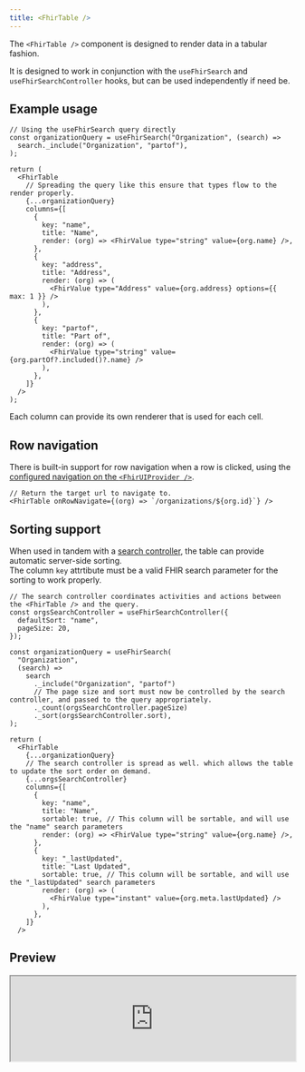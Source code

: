 ```yaml
---
title: <FhirTable />
---
```


The `<FhirTable />` component is designed to render data in a tabular fashion.

It is designed to work in conjunction with the `useFhirSearch` and `useFhirSearchController` hooks, but can be used independently if need be.

## Example usage

```tsx
// Using the useFhirSearch query directly
const organizationQuery = useFhirSearch("Organization", (search) =>
  search._include("Organization", "partof"),
);

return (
  <FhirTable
    // Spreading the query like this ensure that types flow to the render properly.
    {...organizationQuery}
    columns={[
      {
        key: "name",
        title: "Name",
        render: (org) => <FhirValue type="string" value={org.name} />,
      },
      {
        key: "address",
        title: "Address",
        render: (org) => (
          <FhirValue type="Address" value={org.address} options={{ max: 1 }} />
        ),
      },
      {
        key: "partof",
        title: "Part of",
        render: (org) => (
          <FhirValue type="string" value={org.partOf?.included()?.name} />
        ),
      },
    ]}
  />
);
```

Each column can provide its own renderer that is used for each cell.

## Row navigation

There is built-in support for row navigation when a row is clicked, using the [configured navigation on the `<FhirUIProvider />`](/packages/react/get-started#navigation).

```tsx
// Return the target url to navigate to.
<FhirTable onRowNavigate={(org) => `/organizations/${org.id}`} />
```

## Sorting support

When used in tandem with a [search controller](/packages/react/components/use-fhir-search-controller), the table can provide automatic server-side
sorting.  
The column `key` attrtibute must be a valid FHIR search parameter for the sorting to work properly.

```tsx
// The search controller coordinates activities and actions between the <FhirTable /> and the query.
const orgsSearchController = useFhirSearchController({
  defaultSort: "name",
  pageSize: 20,
});

const organizationQuery = useFhirSearch(
  "Organization",
  (search) =>
    search
      ._include("Organization", "partof")
      // The page size and sort must now be controlled by the search controller, and passed to the query appropriately.
      ._count(orgsSearchController.pageSize)
      ._sort(orgsSearchController.sort),
);

return (
  <FhirTable
    {...organizationQuery}
    // The search controller is spread as well. which allows the table to update the sort order on demand.
    {...orgsSearchController}
    columns={[
      {
        key: "name",
        title: "Name",
        sortable: true, // This column will be sortable, and will use the "name" search parameters
        render: (org) => <FhirValue type="string" value={org.name} />,
      },
      {
        key: "_lastUpdated",
        title: "Last Updated",
        sortable: true, // This column will be sortable, and will use the "_lastUpdated" search parameters
        render: (org) => (
          <FhirValue type="instant" value={org.meta.lastUpdated} />
        ),
      },
    ]}
  />
```

## Preview

<iframe src="https://bonfhir.dev/storybook/iframe.html?args=&id=bonfhir-data-display-fhirtable--default&viewMode=story" width="100%" />

